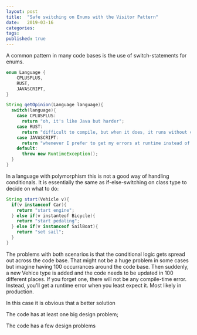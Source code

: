 ```yaml
---
layout: post
title:  "Safe switching on Enums with the Visitor Pattern"
date:   2019-03-16
categories:
tags:
published: true
---
```


A common pattern in many code bases is the use of switch-statements for enums.

```java
enum Language {
    CPLUSPLUS,
    RUST,
    JAVASCRIPT,
}

String getOpinion(Language language){
  switch(language){
    case CPLUSPLUS:
      return "oh, it's like Java but harder";
    case RUST:
      return "difficult to compile, but when it does, it runs without crashing";
    case JAVASCRIPT:
      return "whenever I prefer to get my errors at runtime instead of compile time...";
    default:
      throw new RuntimeException();
  }
}
```

In a language with polymorphism this is not a good way of handling conditionals. It is essentially the same as if-else-switching on class type to decide on what to do:

```java
String start(Vehicle v){
  if(v instanceof Car){
    return "start engine";
  } else if(v instanteof Bicycle){
    return "start pedaling";
  } else if(v instanceof SailBoat){
    return "set sail";
  }
}
```

The problems with both scenarios is that the conditional logic gets spread out across the code base. That might not be a huge problem in some cases but imagine having 100 occurrances around the code base. Then suddenly, a new Vehice type is added and the code needs to be updated in 100 different places. If you forget one, there will not be any compile-time error. Instead, you'll get a runtime error when you least expect it. Most likely in production.

In this case it is obvious that a better solution 

The code has at least one big design problem; 

The code has a few design problems